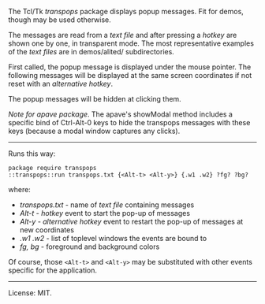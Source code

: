 The Tcl/Tk *transpops* package displays popup messages.
Fit for demos, though may be used otherwise.

The messages are read from a *text file* and after pressing a *hotkey* are
shown one by one, in transparent mode. The most representative examples of
the *text files* are in demos/alited/ subdirectories.

First called, the popup message is displayed under the mouse pointer. The following messages will be displayed at the same screen coordinates if not reset with an *alternative hotkey*.

The popup messages will be hidden at clicking them.

*Note for apave package*. The apave's showModal method includes a specific bind of Ctrl-Alt-0 keys to hide the transpops messages with these keys (because a modal window captures any clicks).

<hr>

Runs this way:

    package require transpops
    ::transpops::run transpops.txt {<Alt-t> <Alt-y>} {.w1 .w2} ?fg? ?bg?

where:

   * *transpops.txt* - name of *text file* containing messages
   * *Alt-t* - *hotkey* event to start the pop-up of messages
   * *Alt-y* - *alternative hotkey* event to restart the pop-up of messages at new coordinates
   * *.w1 .w2* - list of toplevel windows the events are bound to
   * *fg, bg* - foreground and background colors

Of course, those `<Alt-t>` and `<Alt-y>` may be substituted with other events specific for the application.

<hr>

License: MIT.
